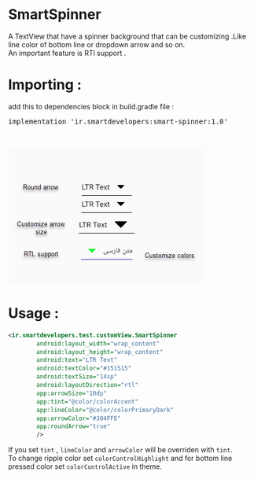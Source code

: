 # SmartSpinner
A TextView that have a spinner background that can be customizing .Like line color of bottom line or dropdown arrow and so on.</br>
An important feature is RTl support .</br>
# Importing :</br>
add this to dependencies block in build.gradle file :</br>
<pre>implementation 'ir.smartdevelopers:smart-spinner:1.0'</pre></br>
![Image](https://github.com/smartdevelopers-ir/SmartSpinner/blob/master/images/spinner.png)
# Usage :
```xml
<ir.smartdevelopers.test.customView.SmartSpinner
        android:layout_width="wrap_content"
        android:layout_height="wrap_content"
        android:text="LTR Text"
        android:textColor="#151515"
        android:textSize="14sp"
        android:layoutDirection="rtl"
        app:arrowSize="10dp"
        app:tint="@color/colorAccent"
        app:lineColor="@color/colorPrimaryDark"
        app:arrowColor="#304FFE"
        app:roundArrow="true"
        />
```
If you set `tint` , `lineColor` and `arrowColor` will be overriden with `tint`.
</br>
To change ripple color set `colorControlHighlight` and for bottom line pressed color set `colorControlActive` in theme. 
